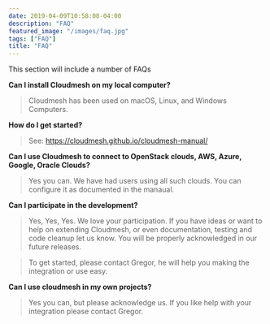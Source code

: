 ```yaml
---
date: 2019-04-09T10:58:08-04:00
description: "FAQ"
featured_image: "/images/faq.jpg"
tags: ["FAQ"]
title: "FAQ"
---
```




This section will include a number of FAQs

**Can I install Cloudmesh on my local computer?**

> Cloudmesh has been used on macOS, Linux, and Windows Computers.

**How do I get started?**

> See: <https://cloudmesh.github.io/cloudmesh-manual/>

**Can I use Cloudmesh to connect to OpenStack clouds, AWS, Azure, Google,
Oracle Clouds?**

> Yes you can. We have had users using all such clouds. You can
  configure it as documented in the manaual.

**Can I participate in the development?**

>   Yes, Yes, Yes. We love your participation. If you have ideas or want
    to help on extending Cloudmesh, or even documentation, testing and
    code cleanup let us know. You will be properly acknowledged in our
    future releases.

>   To get started, please contact Gregor, he will help you making the
    integration or use easy.

**Can I use cloudmesh in my own projects?**

>   Yes you can, but please acknowledge us. If you like help with your
    integration please contact Gregor.

    
